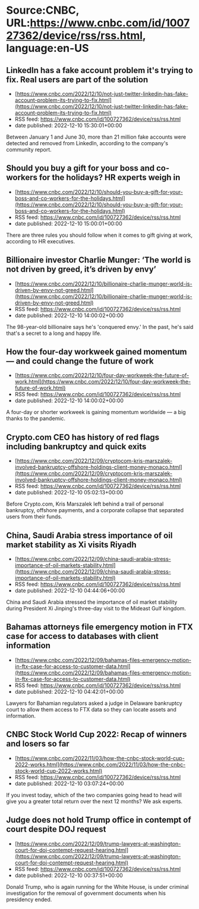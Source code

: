 # Source:CNBC, URL:https://www.cnbc.com/id/100727362/device/rss/rss.html, language:en-US

## LinkedIn has a fake account problem it's trying to fix. Real users are part of the solution
 - [https://www.cnbc.com/2022/12/10/not-just-twitter-linkedin-has-fake-account-problem-its-trying-to-fix.html](https://www.cnbc.com/2022/12/10/not-just-twitter-linkedin-has-fake-account-problem-its-trying-to-fix.html)
 - RSS feed: https://www.cnbc.com/id/100727362/device/rss/rss.html
 - date published: 2022-12-10 15:30:01+00:00

Between January 1 and June 30, more than 21 million fake accounts were detected and removed from LinkedIn, according to the company's community report.

## Should you buy a gift for your boss and co-workers for the holidays? HR experts weigh in
 - [https://www.cnbc.com/2022/12/10/should-you-buy-a-gift-for-your-boss-and-co-workers-for-the-holidays.html](https://www.cnbc.com/2022/12/10/should-you-buy-a-gift-for-your-boss-and-co-workers-for-the-holidays.html)
 - RSS feed: https://www.cnbc.com/id/100727362/device/rss/rss.html
 - date published: 2022-12-10 15:00:01+00:00

There are three rules you should follow when it comes to gift giving at work, according to HR executives.

## Billionaire investor Charlie Munger: ‘The world is not driven by greed, it’s driven by envy’
 - [https://www.cnbc.com/2022/12/10/billionaire-charlie-munger-world-is-driven-by-envy-not-greed.html](https://www.cnbc.com/2022/12/10/billionaire-charlie-munger-world-is-driven-by-envy-not-greed.html)
 - RSS feed: https://www.cnbc.com/id/100727362/device/rss/rss.html
 - date published: 2022-12-10 14:00:02+00:00

The 98-year-old billionaire says he's 'conquered envy.' In the past, he's said that's a secret to a long and happy life.

## How the four-day workweek gained momentum — and could change the future of work
 - [https://www.cnbc.com/2022/12/10/four-day-workweek-the-future-of-work.html](https://www.cnbc.com/2022/12/10/four-day-workweek-the-future-of-work.html)
 - RSS feed: https://www.cnbc.com/id/100727362/device/rss/rss.html
 - date published: 2022-12-10 14:00:02+00:00

A four-day or shorter workweek is gaining momentum worldwide — a big thanks to the pandemic.

## Crypto.com CEO has history of red flags including bankruptcy and quick exits
 - [https://www.cnbc.com/2022/12/09/cryptocom-kris-marszalek-involved-bankruptcy-offshore-holdings-client-money-monaco.html](https://www.cnbc.com/2022/12/09/cryptocom-kris-marszalek-involved-bankruptcy-offshore-holdings-client-money-monaco.html)
 - RSS feed: https://www.cnbc.com/id/100727362/device/rss/rss.html
 - date published: 2022-12-10 05:02:13+00:00

Before Crypto.com, Kris Marszalek left behind a trail of personal bankruptcy, offshore payments, and a corporate collapse that separated users from their funds.

## China, Saudi Arabia stress importance of oil market stability as Xi visits Riyadh
 - [https://www.cnbc.com/2022/12/09/china-saudi-arabia-stress-importance-of-oil-markets-stability.html](https://www.cnbc.com/2022/12/09/china-saudi-arabia-stress-importance-of-oil-markets-stability.html)
 - RSS feed: https://www.cnbc.com/id/100727362/device/rss/rss.html
 - date published: 2022-12-10 04:44:06+00:00

China and Saudi Arabia stressed the importance of oil market stability during President Xi Jinping's three-day visit to the Mideast Gulf kingdom.

## Bahamas attorneys file emergency motion in FTX case for access to databases with client information
 - [https://www.cnbc.com/2022/12/09/bahamas-files-emergency-motion-in-ftx-case-for-access-to-customer-data.html](https://www.cnbc.com/2022/12/09/bahamas-files-emergency-motion-in-ftx-case-for-access-to-customer-data.html)
 - RSS feed: https://www.cnbc.com/id/100727362/device/rss/rss.html
 - date published: 2022-12-10 04:42:01+00:00

Lawyers for Bahamian regulators asked a judge in Delaware bankruptcy court to allow them access to FTX data so they can locate assets and information.

## CNBC Stock World Cup 2022: Recap of winners and losers so far
 - [https://www.cnbc.com/2022/11/03/how-the-cnbc-stock-world-cup-2022-works.html](https://www.cnbc.com/2022/11/03/how-the-cnbc-stock-world-cup-2022-works.html)
 - RSS feed: https://www.cnbc.com/id/100727362/device/rss/rss.html
 - date published: 2022-12-10 03:07:24+00:00

If you invest today, which of the two companies going head to head will give you a greater total return over the next 12 months? We ask experts.

## Judge does not hold Trump office in contempt of court despite DOJ request
 - [https://www.cnbc.com/2022/12/09/trump-lawyers-at-washington-court-for-doj-contempt-request-hearing.html](https://www.cnbc.com/2022/12/09/trump-lawyers-at-washington-court-for-doj-contempt-request-hearing.html)
 - RSS feed: https://www.cnbc.com/id/100727362/device/rss/rss.html
 - date published: 2022-12-10 00:37:51+00:00

Donald Trump, who is again running for the White House, is under criminal investigation for the removal of government documents when his presidency ended.

